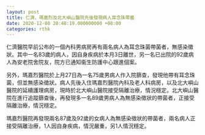 ```yaml
---
layout: post
title: 仁濟、瑪嘉烈及北大嶼山醫院先後發現病人耳念珠帶菌
date: 2020-12-08 20:48:19.000000000 +08:00
categories: rthk
---
```


仁濟醫院早前公布的一個內科男病房再有兩名病人為耳念珠菌帶菌者，無感染徵狀。其中一名83歲的病人，因自身疾病於本月3日離世，另一名已出院的92歲病人為安老院舍院友，院方已通知衞生防護中心跟進個案。

另外，瑪嘉烈醫院於上月27日為一名75歲男病人作入院篩查，發現他帶有耳念珠菌，但並無感染徵狀。病人先後入住瑪嘉烈醫院內科及老人科病房，以及北大嶼山醫院的延續護理病房，現時於北大嶼山醫院接受隔離治療，情況穩定。北大嶼山醫院在進行追蹤篩查後，再發現多一名89歲男病人為無感染徵狀的帶菌者，正接受隔離治療，情況穩定。

瑪嘉烈醫院再發現兩名87歲及92歲的女病人為無感染徵狀的帶菌者，兩名病人正接受隔離治療，1人因自身疾病，情況嚴重，另1人情況穩定。

